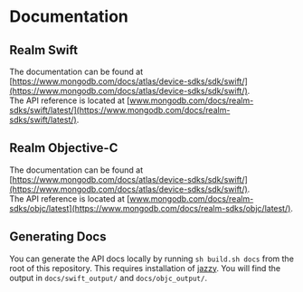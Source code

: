 # Documentation

## Realm Swift

The documentation can be found at [https://www.mongodb.com/docs/atlas/device-sdks/sdk/swift/](https://www.mongodb.com/docs/atlas/device-sdks/sdk/swift/).  
The API reference is located at [www.mongodb.com/docs/realm-sdks/swift/latest/](https://www.mongodb.com/docs/realm-sdks/swift/latest/).

## Realm Objective-C

The documentation can be found at [https://www.mongodb.com/docs/atlas/device-sdks/sdk/swift/](https://www.mongodb.com/docs/atlas/device-sdks/sdk/swift/).  
The API reference is located at [www.mongodb.com/docs/realm-sdks/objc/latest](https://www.mongodb.com/docs/realm-sdks/objc/latest/).

## Generating Docs

You can generate the API docs locally by running `sh build.sh docs` from the root of this repository.
This requires installation of [jazzy](https://github.com/dacharyc/jazzy/).
You will find the output in `docs/swift_output/` and `docs/objc_output/`.
